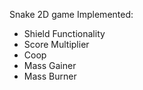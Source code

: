 Snake 2D game
Implemented:
- Shield Functionality
- Score Multiplier
- Coop
- Mass Gainer
- Mass Burner
